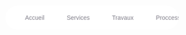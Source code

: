 <style>
    * {
                box-sizing: border-box;
                text-decoration: none;
            }
            nav{
                background: #fff;
                padding: 0 20px;
                border-radius: 40px;
                box-shadow: 0 10px 40ps rgba(159, 162, 177, .8);
                display: flex;
                overflow: hidden;
                overflow-x: auto;
                position: relative;
            }
            .nav-item{
                color: #83818c;
                font-family: Arial, sans-serif;
                padding: 20px;
                margin: 0 6px;
                position: relative;
            }

            .nav-item::before{
                content: '';
                position: absolute;
                bottom: -6px;
                background-color: #dfe2ea;
                height: 5px;
                width: 100%;
                border-radius: 8px 8px 0 0;
                left: 0;
                transition: .3s;
            }
            .nav-item:not(.is-active):hover::before{
                bottom: 0;
            }
            .nav-item:not(.is-active):hover{
                color: #333;
            }
            .nav-indicator{
                position: absolute;
                left: 0;
                bottom: 0;
                height: 5px;
                transition: .4s;
                border-radius: 8px 8px 0 0;
            }
</style>

<script>
            const indicator = document.querySelector('.nav-indicator');
            const items = document.querySelector('.nav-item');

            function handleIndicator(el){
                items.forEach(item => {item.classList.remove('is-active');
                    item.removeAttribute('style');
                    
                })

                const elementColor = el.dataset.activeColor;
                const target = el.dataset.target;
                //style de l'indicateur
                indicator.style.width = `${el.offsetWidth}px`;
                indicator.style.backgroundColor = elementColor;
                indicator.style.left = `${el.offsetLeft}px`;
                
                //ajout de classe active
                el.classList.add('is-active');
                el.style.color = elementColor;
            }
            items.forEach((item, index) => {
                item.addEventListener('click', e =>{
                    handleIndicator(e.target)
                });
                item.classList.contains('is-active') &&handleIndicator(item);
            });

        </script>

 <header>
            <div class="navigation">
              <nav>
                <a class="nav-item is-active" data-active-color="orange" data-target="Accueil" href="html/accueil.html">Accueil</a>
                <a class="nav-item" data-active-color="green" data-target="Services" href="html/service.html">Services</a>
                <a class="nav-item" data-active-color="blue" data-target="Travaux" href="html/travaux.html">Travaux</a>
                <a class="nav-item" data-active-color="red" data-target="Processus" href="html/processus.html">Proccessus</a>
                <a class="nav-item" data-active-color="rebeccapurple" data-target="Propos" href="html/propos.html">Propos</a>
                <a class="nav-item" data-active-color="orangered" data-target="Carrière" href="html/carrieres.html">Carrière</a>
                <a class="nav-item" data-active-color="lightblue" data-target="Contacts" href="html/contact.html">Contacts</a>
                <span class="nav-indicator"></span>
              </nav>
            </div>
        </header>
